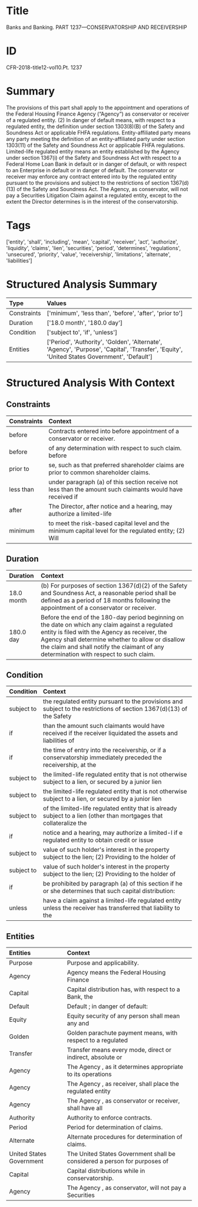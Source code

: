 # Title

 Banks and Banking. PART 1237—CONSERVATORSHIP AND RECEIVERSHIP


# ID

 CFR-2018-title12-vol10.Pt. 1237


# Summary

The provisions of this part shall apply to the appointment and operations of the Federal Housing Finance Agency (&#8220;Agency&#8221;) as conservator or receiver of a regulated entity.
(2) In danger of default means, with respect to a regulated entity, the definition under section 1303(8)(B) of the Safety and Soundness Act or applicable FHFA regulations.
Entity-affiliated party means any party meeting the definition of an entity-affiliated party under section 1303(11) of the Safety and Soundness Act or applicable FHFA regulations.
Limited-life regulated entity means an entity established by the Agency under section 1367(i) of the Safety and Soundness Act with respect to a Federal Home Loan Bank in default or in danger of default, or with respect to an Enterprise in default or in danger of default.
The conservator or receiver may enforce any contract entered into by the regulated entity pursuant to the provisions and subject to the restrictions of section 1367(d)(13) of the Safety and Soundness Act.
The Agency, as conservator, will not pay a Securities Litigation Claim against a regulated entity, except to the extent the Director determines is in the interest of the conservatorship.


# Tags

['entity', 'shall', 'including', 'mean', 'capital', 'receiver', 'act', 'authorize', 'liquidity', 'claims', 'lien', 'securities', 'period', 'determines', 'regulations', 'unsecured', 'priority', 'value', 'receivership', 'limitations', 'alternate', 'liabilities']


# Structured Analysis Summary

| Type        | Values                                                                                                                                      |
|:------------|:--------------------------------------------------------------------------------------------------------------------------------------------|
| Constraints | ['minimum', 'less than', 'before', 'after', 'prior to']                                                                                     |
| Duration    | ['18.0 month', '180.0 day']                                                                                                                 |
| Condition   | ['subject to', 'if', 'unless']                                                                                                              |
| Entities    | ['Period', 'Authority', 'Golden', 'Alternate', 'Agency', 'Purpose', 'Capital', 'Transfer', 'Equity', 'United States Government', 'Default'] |


# Structured Analysis With Context

 


## Constraints

| Constraints   | Context                                                                                                    |
|:--------------|:-----------------------------------------------------------------------------------------------------------|
| before        | Contracts entered into  before  appointment of a conservator or receiver.                                  |
| before        | of any determination with respect to such claim. before                                                    |
| prior to      | se, such as that preferred shareholder claims are prior to  common shareholder claims.                     |
| less than     | under paragraph (a) of this section receive not less than the amount such claimants would have received if |
| after         | The Director,  after notice and a hearing, may authorize a limited-life                                    |
| minimum       | to meet the risk-based capital level and the minimum capital level for the regulated entity; (2) Will      |


## Duration

| Duration   | Context                                                                                                                                                                                                                                                                                         |
|:-----------|:------------------------------------------------------------------------------------------------------------------------------------------------------------------------------------------------------------------------------------------------------------------------------------------------|
| 18.0 month | (b) For purposes of section 1367(d)(2) of the Safety and Soundness Act, a reasonable period shall be defined as a period of 18 months following the appointment of a conservator or receiver.                                                                                                   |
| 180.0 day  | Before the end of the 180-day period beginning on the date on which any claim against a regulated entity is filed with the Agency as receiver, the Agency shall determine whether to allow or disallow the claim and shall notify the claimant of any determination with respect to such claim. |


## Condition

| Condition   | Context                                                                                                              |
|:------------|:---------------------------------------------------------------------------------------------------------------------|
| subject to  | the regulated entity pursuant to the provisions and subject to the restrictions of section 1367(d)(13) of the Safety |
| if          | than the amount such claimants would have received if the receiver liquidated the assets and liabilities of          |
| if          | the time of entry into the receivership, or if a conservatorship immediately preceded the receivership, at the       |
| subject to  | the limited-life regulated entity that is not otherwise subject to a lien, or secured by a junior lien               |
| subject to  | the limited-life regulated entity that is not otherwise subject to a lien, or secured by a junior lien               |
| subject to  | of the limited-life regulated entity that is already subject to a lien (other than mortgages that collateralize the  |
| if          | notice and a hearing, may authorize a limited-l if e regulated entity to obtain credit or issue                      |
| subject to  | value of such holder's interest in the property subject to the lien; (2) Providing to the holder of                  |
| subject to  | value of such holder's interest in the property subject to the lien; (2) Providing to the holder of                  |
| if          | be prohibited by paragraph (a) of this section if he or she determines that such capital distribution:               |
| unless      | have a claim against a limited-life regulated entity unless the receiver has transferred that liability to the       |


## Entities

| Entities                 | Context                                                                    |
|:-------------------------|:---------------------------------------------------------------------------|
| Purpose                  | Purpose  and applicability.                                                |
| Agency                   | Agency  means the Federal Housing Finance                                  |
| Capital                  | Capital distribution has, with respect to a Bank, the                      |
| Default                  | Default ; in danger of default:                                            |
| Equity                   | Equity security of any person shall mean any and                           |
| Golden                   | Golden parachute payment means, with respect to a regulated                |
| Transfer                 | Transfer means every mode, direct or indirect, absolute or                 |
| Agency                   | The  Agency , as it determines appropriate to its operations               |
| Agency                   | The  Agency , as receiver, shall place the regulated entity                |
| Agency                   | The  Agency , as conservator or receiver, shall have all                   |
| Authority                | Authority  to enforce contracts.                                           |
| Period                   | Period  for determination of claims.                                       |
| Alternate                | Alternate  procedures for determination of claims.                         |
| United States Government | The  United States Government shall be considered a person for purposes of |
| Capital                  | Capital  distributions while in conservatorship.                           |
| Agency                   | The  Agency , as conservator, will not pay a Securities                    |


